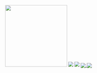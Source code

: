 <img src="https://media.tenor.com/F-abu8zblNUAAAAd/cat-aaaaa.gif" width="200"/> 

<img src="https://github-readme-stats.vercel.app/api?username=bugourmet&show_icons=true&theme=github_dark"/>
<img src="https://github-readme-stats.vercel.app/api/top-langs/?username=bugourmet&layout=compact&theme=github_dark"/>


<a href="https://github.com/bugourmet/tgsint-bot">
  <img align="center" src="https://github-readme-stats.vercel.app/api/pin/?username=bugourmet&repo=tgsint-bot&theme=github_dark"/>
</a>

<a href="https://github.com/bugourmet/tgsint-api">
  <img align="center" src="https://github-readme-stats.vercel.app/api/pin/?username=bugourmet&repo=infobip-sender&theme=github_dark"/>
</a>
